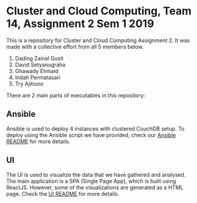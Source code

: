# Cluster and Cloud Computing, Team 14, Assignment 2 Sem 1 2019

This is a repository for Cluster and Cloud Computing Assignment 2. It was made with a collective effort from all 5 members below.

1. Dading Zainal Gusti
2. David Setyanugraha
3. Ghawady Ehmaid
4. Indah Permatasari
5. Try Ajitiono

There are 2 main parts of executables in this repository:

## Ansible

Ansible is used to deploy 4 instances with clustered CouchDB setup. To deploy using the Ansible script we have provided, check our [Ansible README](https://github.com/davidsetyanugraha/c3-assignment2/blob/master/ansible/README.md) for more details.

## UI

The UI is used to visualize the data that we have gathered and analysed. The main application is a SPA (Single Page App), which is built using ReactJS. However, some of the visualizations are generated as a HTML page. Check the [UI README](https://github.com/davidsetyanugraha/c3-assignment2/blob/master/ui/README.md) for more details.
